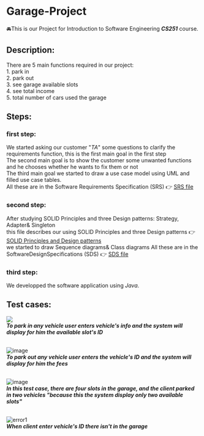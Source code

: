 # Garage-Project
🚘This is our Project for Introduction to Software Engineering ***CS251*** course.

## Description:
There are 5 main functions required in our project:
<br>
    1. park in <br>
    2. park out <br>
    3. see garage available slots <br>
    4. see total income <br>
    5. total number of cars used the garage <br>

## Steps:

### first step:
We started asking our customer "*TA*" some questions to clarify the requirements function, this is the first main goal in the first step
<br>The second main goal is to show the customer some unwanted functions and he chooses whether he wants to fix them or not
<br>The third main goal we started to draw a use case model using UML and filled use case  tables.
<br>All these are in the Software Requirements Specification (SRS) 👉 <a href="https://github.com/CatherineRamy/Garage-Project/blob/6bde648932e30e2023a64cd62938867a7aeb36ca/CS251-SoftwareRequirementsSpecifications-SRS-Template-v2.0%20(1).docx">SRS file</a>
<br>

### second step:
After studying SOLID Principles and three Design patterns: Strategy, Adapter& Singleton  <br>
this file describes our using SOLID Principles and three Design patterns 👉 <a href="https://github.com/CatherineRamy/Garage-Project/blob/main/CS251-Design%20pattern%20and%20solid%20principles%20-v2.docx">SOLID Principles and Design patterns</a>
<br>
we started to draw Sequence diagrams& Class diagrams
All these are in the SoftwareDesignSpecifications (SDS) 👉 <a href="https://github.com/CatherineRamy/Garage-Project/blob/6bde648932e30e2023a64cd62938867a7aeb36ca/CS251-SoftwareDesignSpecifications-SDS-Template-v1.docx">SDS file</a>

### third step:
We developped the software application using *Java*.

## Test cases:
<img src="https://user-images.githubusercontent.com/101058082/184776443-869b0f7d-73fd-4ea1-a1c5-314a1a2d8aaf.png"  /> <br>
***To park in any vehicle user enters vehicle's info and the system will display for him the available slot's ID*** <br><br>

![image](https://user-images.githubusercontent.com/101058082/184785616-0af8c569-28a6-42e2-8dcd-e11596991e42.png) <br>
***To park out any vehicle user enters the vehicle's ID and the system will display for him the fees*** <br><br>

![image](https://user-images.githubusercontent.com/101058082/184784277-2438cc71-ec91-4099-8c76-352d730ce7fa.png) <br>
***In this test case, there are four slots in the garage, and the client parked in two vehicles "because this the system display only two available slots"*** <br><br>

![error1](https://user-images.githubusercontent.com/101058082/184786948-919490fe-be60-40ab-9e4e-c7ac4d289759.png) <br>
***When client enter vehicle's ID there isn't in the garage*** <br><br>

